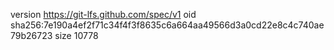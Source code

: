 version https://git-lfs.github.com/spec/v1
oid sha256:7e190a4ef2f71c34f4f3f8635c6a664aa49566d3a0cd22e8c4c740ae79b26723
size 10778
